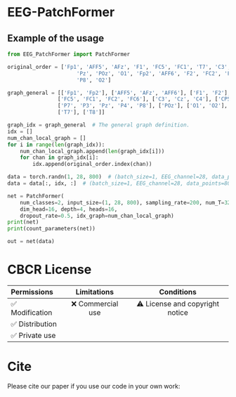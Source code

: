 # EEG-PatchFormer
## Example of the usage
```python
from EEG_PatchFormer import PatchFormer

original_order = ['Fp1', 'AFF5', 'AFz', 'F1', 'FC5', 'FC1', 'T7', 'C3', 'Cz', 'CP5', 'CP1', 'P7', 'P3',
                      'Pz', 'POz', 'O1', 'Fp2', 'AFF6', 'F2', 'FC2', 'FC6', 'C4', 'T8', 'CP2', 'CP6', 'P4',
                      'P8', 'O2']

graph_general = [['Fp1', 'Fp2'], ['AFF5', 'AFz', 'AFF6'], ['F1', 'F2'],
                ['FC5', 'FC1', 'FC2', 'FC6'], ['C3', 'Cz', 'C4'], ['CP5', 'CP1', 'CP2', 'CP6'],
                ['P7', 'P3', 'Pz', 'P4', 'P8'], ['POz'], ['O1', 'O2'],
                ['T7'], ['T8']]

graph_idx = graph_general  # The general graph definition.
idx = []
num_chan_local_graph = []
for i in range(len(graph_idx)):
    num_chan_local_graph.append(len(graph_idx[i]))
    for chan in graph_idx[i]:
        idx.append(original_order.index(chan))

data = torch.randn(1, 28, 800)  # (batch_size=1, EEG_channel=28, data_points=800)
data = data[:, idx, :]  # (batch_size=1, EEG_channel=28, data_points=800)

net = PatchFormer(
    num_classes=2, input_size=(1, 28, 800), sampling_rate=200, num_T=32, patch_time=10, patch_step=5,
    dim_head=16, depth=4, heads=16,
    dropout_rate=0.5, idx_graph=num_chan_local_graph)
print(net)
print(count_parameters(net))

out = net(data)
```

# CBCR License
| Permissions | Limitations | Conditions |
| :---         |     :---:      |          :---: |
| :white_check_mark: Modification   | :x: Commercial use   | :warning: License and copyright notice   |
| :white_check_mark: Distribution     |       |      |
| :white_check_mark: Private use     |        |      |

# Cite
Please cite our paper if you use our code in your own work:

```

```
